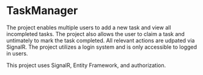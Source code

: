 # TaskManager
The project enables multiple users to add a new task and view all incompleted tasks. 
The project also allows the user to claim a task and untimately to mark the task completed. 
All relevant actions are udpated via SignalR. 
The project utilizes a login system and is only accessible to logged in users.

This project uses SignalR, Entity Framework, and authorization. 
